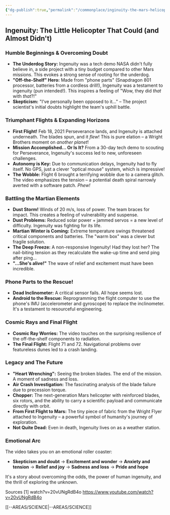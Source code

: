 ```yaml
---
{"dg-publish":true,"permalink":"/commonplace/inginuity-the-mars-helicopter/","created":"2025-03-21T22:19:22.464+08:00","updated":"2025-03-25T19:25:55.512+08:00"}
---
```




## Ingenuity: The Little Helicopter That Could (and Almost Didn't)

### Humble Beginnings & Overcoming Doubt

*   **The Underdog Story:** Ingenuity was a tech demo NASA didn't fully believe in, a side project with a tiny budget compared to other Mars missions. This evokes a strong sense of rooting for the underdog.
*   **"Off-the-Shelf" Hero:** Made from "phone parts" (Snapdragon 801 processor, batteries from a cordless drill!), Ingenuity was a testament to ingenuity (pun intended!). This inspires a feeling of "Wow, they did *that* with *that*?!"
*   **Skepticism:** "I've personally been opposed to it..." – The project scientist's initial doubts highlight the team's uphill battle.

### Triumphant Flights & Expanding Horizons

*   **First Flight!** Feb 18, 2021 Perseverance lands, and Ingenuity is attached underneath. The blades spun, and it *flew*! This is pure elation – a Wright Brothers moment on *another planet*!
*   **Mission Accomplished... Or Is It?** From a 30-day tech demo to scouting for Perseverance, Ingenuity's success led to new, unforeseen challenges.
*   **Autonomy is Key:** Due to communication delays, Ingenuity had to fly itself. No GPS, just a clever "optical mouse" system, which is impressive!
*   **The Wobble:** Flight 6 brought a terrifying wobble due to a camera glitch. The video emphasizes the tension – a potential death spiral narrowly averted with a software patch. *Phew!*

### Battling the Martian Elements

*   **Dust Storm!** Winds of 20 m/s, loss of power. The team braces for impact. This creates a feeling of vulnerability and suspense.
*   **Dust Problems:** Reduced solar power + jammed servos = a new level of difficulty. Ingenuity was fighting for its life.
*   **Martian Winter is Coming:** Extreme temperature swings threatened critical components and batteries. The "warm box" was a clever but fragile solution.
*   **The Deep Freeze:** A non-responsive Ingenuity! Had they lost her? The nail-biting tension as they recalculate the wake-up time and send ping after ping...
*   **"...She's alive!"** The wave of relief and excitement must have been incredible.

### Phone Parts to the Rescue!

*   **Dead Inclinometer:** A critical sensor fails. All hope seems lost.
*   **Android to the Rescue:** Reprogramming the flight computer to use the phone's IMU (accelerometer and gyroscope) to replace the inclinometer. It's a testament to resourceful engineering.

### Cosmic Rays and Final Flight

*   **Cosmic Ray Worries:** The video touches on the surprising resilience of the off-the-shelf components to radiation.
*   **The Final Flight:** Flight 71 and 72. Navigational problems over featureless dunes led to a crash landing.

### Legacy and The Future

*   **"Heart Wrenching":** Seeing the broken blades. The end of the mission. A moment of sadness and loss.
*   **Air Crash Investigation:** The fascinating analysis of the blade failure due to precession torque.
*   **Chopper:** The next-generation Mars helicopter with reinforced blades, six rotors, and the ability to carry a scientific payload and communicate directly with orbit.
*   **From First Flight to Mars:** The tiny piece of fabric from the Wright Flyer attached to Ingenuity – a powerful symbol of humanity's journey of exploration.
*   **Not Quite Dead:** Even in death, Ingenuity lives on as a weather station.

### Emotional Arc

The video takes you on an emotional roller coaster:

*   **Skepticism and doubt** -> **Excitement and wonder** -> **Anxiety and tension** -> **Relief and joy** -> **Sadness and loss** -> **Pride and hope**

It's a story about overcoming the odds, the power of human ingenuity, and the thrill of exploring the unknown.

Sources
[1] watch?v=20vUNgRdB4o https://www.youtube.com/watch?v=20vUNgRdB4o

[[--AREAS/SCIENCE\|--AREAS/SCIENCE]]